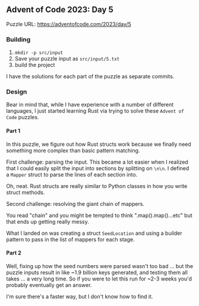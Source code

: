 ## Advent of Code 2023: Day 5

Puzzle URL: https://adventofcode.com/2023/day/5

### Building

1. `mkdir -p src/input`
2. Save your puzzle input as `src/input/5.txt`
3. build the project

I have the solutions for each part of the puzzle as separate commits.

### Design

Bear in mind that, while I have experience with a number of different languages,
I just started learning Rust via trying to solve these `Advent of Code` puzzles.

#### Part 1
In this puzzle, we figure out how Rust structs work because we finally need something more complex than basic
pattern matching.

First challenge: parsing the input. This became a lot easier when I realized that I could easily split the input into
sections by splitting on `\n\n`. I defined a `Mapper` struct to parse the lines of each section into.

Oh, neat. Rust structs are really similar to Python classes in how you write struct methods.

Second challenge: resolving the giant chain of mappers.

You read "chain" and you might be tempted to think ".map().map()...etc" but that ends up getting really messy.

What I landed on was creating a struct `SeedLocation` and using a builder pattern to pass in the list of mappers for
each stage.

#### Part 2

Well, fixing up how the seed numbers were parsed wasn't too bad ... but the
puzzle inputs result in like ~1.9 billion keys generated, and testing them all
takes ... a very long time. So if you were to let this run for ~2-3 weeks you'd
probably eventually get an answer.

I'm sure there's a faster way, but I don't know how to find it.
